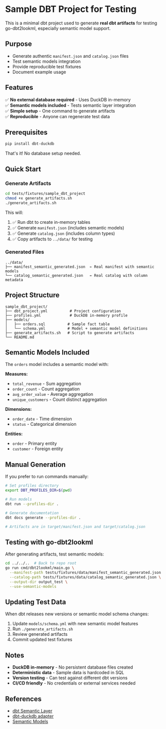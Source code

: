 # Sample DBT Project for Testing

This is a minimal dbt project used to generate **real dbt artifacts** for testing go-dbt2lookml, especially semantic model support.

## Purpose

- Generate authentic `manifest.json` and `catalog.json` files
- Test semantic models integration
- Provide reproducible test fixtures
- Document example usage

## Features

✅ **No external database required** - Uses DuckDB in-memory  
✅ **Semantic models included** - Tests semantic layer integration  
✅ **Simple setup** - One command to generate artifacts  
✅ **Reproducible** - Anyone can regenerate test data

## Prerequisites

```bash
pip install dbt-duckdb
```

That's it! No database setup needed.

## Quick Start

### Generate Artifacts

```bash
cd tests/fixtures/sample_dbt_project
chmod +x generate_artifacts.sh
./generate_artifacts.sh
```

This will:
1. ✅ Run dbt to create in-memory tables
2. ✅ Generate `manifest.json` (includes semantic models)
3. ✅ Generate `catalog.json` (includes column types)
4. ✅ Copy artifacts to `../data/` for testing

### Generated Files

```
../data/
├── manifest_semantic_generated.json  ← Real manifest with semantic models
└── catalog_semantic_generated.json   ← Real catalog with column metadata
```

## Project Structure

```
sample_dbt_project/
├── dbt_project.yml          # Project configuration
├── profiles.yml             # DuckDB in-memory profile
├── models/
│   ├── orders.sql          # Sample fact table
│   └── schema.yml          # Model + semantic model definitions
├── generate_artifacts.sh   # Script to generate artifacts
└── README.md
```

## Semantic Models Included

The `orders` model includes a semantic model with:

**Measures:**
- `total_revenue` - Sum aggregation
- `order_count` - Count aggregation
- `avg_order_value` - Average aggregation
- `unique_customers` - Count distinct aggregation

**Dimensions:**
- `order_date` - Time dimension
- `status` - Categorical dimension

**Entities:**
- `order` - Primary entity
- `customer` - Foreign entity

## Manual Generation

If you prefer to run commands manually:

```bash
# Set profiles directory
export DBT_PROFILES_DIR=$(pwd)

# Run models
dbt run --profiles-dir .

# Generate documentation
dbt docs generate --profiles-dir .

# Artifacts are in target/manifest.json and target/catalog.json
```

## Testing with go-dbt2lookml

After generating artifacts, test semantic models:

```bash
cd ../../..  # Back to repo root
go run cmd/dbt2lookml/main.go \
  --manifest-path tests/fixtures/data/manifest_semantic_generated.json \
  --catalog-path tests/fixtures/data/catalog_semantic_generated.json \
  --output-dir output_test \
  --use-semantic-models
```

## Updating Test Data

When dbt releases new versions or semantic model schema changes:

1. Update `models/schema.yml` with new semantic model features
2. Run `./generate_artifacts.sh`
3. Review generated artifacts
4. Commit updated test fixtures

## Notes

- **DuckDB in-memory** - No persistent database files created
- **Deterministic data** - Sample data is hardcoded in SQL
- **Version testing** - Can test against different dbt versions
- **CI/CD friendly** - No credentials or external services needed

## References

- [dbt Semantic Layer](https://docs.getdbt.com/docs/build/about-metricflow)
- [dbt-duckdb adapter](https://github.com/duckdb/dbt-duckdb)
- [Semantic Models](https://docs.getdbt.com/docs/build/semantic-models)
